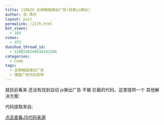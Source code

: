 ```yaml
---
title: 110625 全屏触碰弹出广告(另类js弹出)
author: 张 清月
layout: post
permalink: /2170.html
bot_views:
  - 184
views:
  - 373
duoshuo_thread_id:
  - 1280248249638191288
categories:
  - Code
tags:
  - 全屏触碰弹出广告
  - 弹窗广告代码变种
---
```

就目前看来 还没有找到自动 js弹出广告 不被 拦截的代码，这里提供一个 其他解决方案:

代码提取来自:

[点击查看JS代码来源][1]

&nbsp;

<pre lang="js"><SCRIPT>
	document.write("");
	function eteUnionGoto(){
		var eteMediaSubmitForm = document.getElementById('eteMediaSubmitForm');
		eteMediaSubmitForm.submit();
	}
	function eteUnionMouseCoords(ev) {
		if(ev.pageX || ev.pageY){
			return {x:ev.pageX, y:ev.pageY};
		}
		return {
			x:ev.clientX + document.body.scrollLeft - document.body.clientLeft,
			y:ev.clientY + document.body.scrollTop  - document.body.clientTop
		};
		return {
			x:ev.clientX + (document.documentElement.scrollLeft ? document.documentElement.scrollLeft : document.body.scrollLeft),
			y:ev.clientY + (document.documentElement.scrollTop ? document.documentElement.scrollTop : document.body.scrollTop)
		}
	}
	function eteUnionMouseMove(ev) {
	ev = ev || window.event;
	var mouse = eteUnionMouseCoords(ev);
	document.getElementById("etepos").value = mouse.x + '_' + mouse.y;
	}
	document.onmouseup = function(){
		eteUnionMouseMove();
		eteUnionGoto();
	};
	</SCRIPT>
</pre>

 [1]: http://u484012.778669.com/mediacode.php?id=156193&w=320&h=270&a=55107&b=9335&p=2249&s=55107&ui=80329&u=flying_first&gu=http%3A//51.51wan.com/td/index64.html%3Fa%3D27978%26b%3D9280%26c%3D18%26st%3D55107&k=1&bf=51wan%2F51wan_1308123196.swf&tp=http%3A//www.jfshipu.info/&re=http%3A//www.jfshipu.info/ "全屏触碰js 代码"